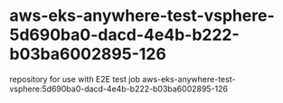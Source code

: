# aws-eks-anywhere-test-vsphere-5d690ba0-dacd-4e4b-b222-b03ba6002895-126
repository for use with E2E test job aws-eks-anywhere-test-vsphere:5d690ba0-dacd-4e4b-b222-b03ba6002895-126
